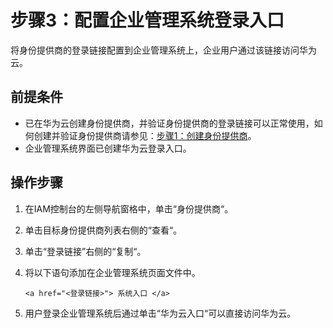 # 步骤3：配置企业管理系统登录入口<a name="iam_08_0005"></a>

将身份提供商的登录链接配置到企业管理系统上，企业用户通过该链接访问华为云。

## 前提条件<a name="zh-cn_topic_0176296742_section101261732122720"></a>

-   已在华为云创建身份提供商，并验证身份提供商的登录链接可以正常使用，如何创建并验证身份提供商请参见：[步骤1：创建身份提供商](步骤1-创建身份提供商.md)。
-   企业管理系统界面已创建华为云登录入口。

## 操作步骤<a name="zh-cn_topic_0176296742_section7350196202920"></a>

1.  在IAM控制台的左侧导航窗格中，单击“身份提供商“。
2.  单击目标身份提供商列表右侧的“查看“。
3.  单击“登录链接”右侧的“复制“。
4.  将以下语句添加在企业管理系统页面文件中。

    ```
    <a href="<登录链接>"> 系统入口 </a>
    ```

5.  用户登录企业管理系统后通过单击“华为云入口“可以直接访问华为云。

